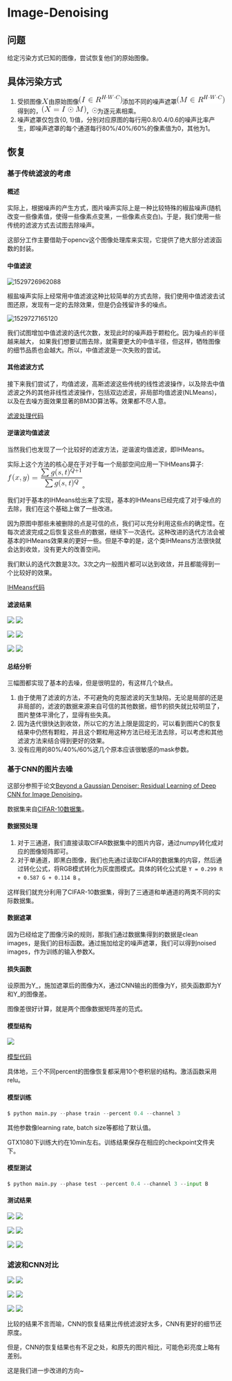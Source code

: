 # Image-Denoising
## 问题

给定污染方式已知的图像，尝试恢复他们的原始图像。

## 具体污染方式

1. 受损图像![](./images/E1.png)由原始图像![](./images/E2.png)添加不同的噪声遮罩![](./images/E3.png)得到的，![](./images/E4.png)，![](./images/E5.png)为逐元素相乘。
2. 噪声遮罩仅包含{0, 1}值，分别对应原图的每行用0.8/0.4/0.6的噪声比率产生，即噪声遮罩的每个通道每行80%/40%/60%的像素值为0，其他为1。

## 恢复

### 基于传统滤波的考虑

#### 概述

实际上，根据噪声的产生方式，图片噪声实际上是一种比较特殊的椒盐噪声(随机改变一些像素值，使得一些像素点变黑，一些像素点变白)。于是，我们使用一些传统的滤波方式去试图去除噪声。

这部分工作主要借助于opencv这个图像处理库来实现，它提供了绝大部分滤波函数的封装。

#### 中值滤波

![1529726962088](C:\Users\c\Desktop\Image-Denoising\images\1.png)

椒盐噪声实际上经常用中值滤波这种比较简单的方式去除，我们使用中值滤波去试图还原，发现有一定的去除效果，但是仍会残留许多的噪点。

![1529727165120](C:\Users\c\Desktop\Image-Denoising\images\2.png)

我们试图增加中值滤波的迭代次数，发现此时的噪声趋于颗粒化。因为噪点的半径越来越大， 如果我们想要试图去除，就需要更大的中值半径，但这样，牺牲图像的细节品质也会越大。所以，中值滤波是一次失败的尝试。

#### 其他滤波方式

接下来我们尝试了，均值滤波，高斯滤波这些传统的线性滤波操作，以及除去中值滤波之外的其他非线性滤波操作，包括双边滤波，非局部均值滤波(NLMeans)，以及在去噪方面效果显著的BM3D算法等。效果都不尽人意。

[滤波处理代码](./filter/filter.ipynb)

#### 逆谐波均值滤波

当然我们也发现了一个比较好的滤波方法，逆谐波均值滤波，即IHMeans。

实际上这个方法的核心是在于对于每一个局部空间应用一下IHMeans算子: ![](./images/E6.png)。

我们对于基本的IHMeans给出来了实现，基本的IHMeans已经完成了对于噪点的去除，我们在这个基础上做了一些改进。

因为原图中那些未被删除的点是可信的点，我们可以充分利用这些点的确定性。在每次滤波完成之后恢复这些点的数据，继续下一次迭代。这种改进的迭代方法会被基本的IHMeans效果来的更好一些。但是不幸的是，这个类IHMeans方法很快就会达到收敛，没有更大的改善空间。

我们默认的迭代次数是3次。3次之内一般图片都可以达到收敛，并且都能得到一个比较好的效果。

[IHMeans代码](./filter/IHMeans.py)

#### 滤波结果

![](C:/Users/c/Desktop/AI2/filter/image/A.png) ![](C:/Users/c/Desktop/AI2/filter/resultA.png)

![](C:/Users/c/Desktop/AI2/filter/image/B.png) ![](C:/Users/c/Desktop/AI2/filter/resultB.png)

![](C:/Users/c/Desktop/AI2/filter/image/C.png) ![](C:/Users/c/Desktop/AI2/filter/resultC.png)

#### 总结分析

三幅图都实现了基本的去噪，但是很明显的，有这样几个缺点。

1. 由于使用了滤波的方法，不可避免的克服滤波的天生缺陷，无论是局部的还是非局部的，滤波的数据来源来自可信的其他数据，细节的损失就比较明显了，图片整体平滑化了，显得有些失真。
2. 因为迭代很快达到收敛，所以它的方法上限是固定的，可以看到图片C的恢复结果中仍然有颗粒，并且这个颗粒用这种方法已经无法去除，可以考虑和其他滤波方法来结合得到更好的效果。
3. 没有应用的80%/40%/60%这几个原本应该很敏感的mask参数。

### 基于CNN的图片去噪

这部分参照于论文[Beyond a Gaussian Denoiser: Residual Learning of Deep CNN for Image Denoising](http://www4.comp.polyu.edu.hk/~cslzhang/paper/DnCNN.pdf)。

数据集来自[CIFAR-10数据集](http://www.cs.toronto.edu/~kriz/cifar.html )。

#### 数据预处理

1. 对于三通道，我们直接读取CIFAR数据集中的图片内容，通过numpy转化成对应的图像矩阵即可。
2. 对于单通道，即黑白图像，我们也先通过读取CIFAR的数据集的内容，然后通过转化公式，将RGB模式转化为灰度图模式。具体的转化公式是 `Y = 0.299 R + 0.587 G + 0.114 B` 。

这样我们就充分利用了CIFAR-10数据集，得到了三通道和单通道的两类不同的实际数据集。

#### 数据遮罩

因为已经给定了图像污染的规则，那我们通过数据集得到的数据是clean images，是我们的目标函数。通过施加给定的噪声遮罩，我们可以得到noised images，作为训练的输入参数X。

#### 损失函数

设原图为Y\_，施加遮罩后的图像为X，通过CNN输出的图像为Y，损失函数即为Y和Y\_的图像差。

图像差很好计算，就是两个图像数据矩阵差的范式。

#### 模型结构

![](C:/Users/c/Desktop/AI2/images/4.png)  

[模型代码](./cnn/model.py)

具体地，三个不同percent的图像恢复都采用10个卷积层的结构。激活函数采用relu。

#### 模型训练

```python
$ python main.py --phase train --percent 0.4 --channel 3
```

其他参数像learning rate, batch size等都给了默认值。

GTX1080下训练大约在10min左右。训练结果保存在相应的checkpoint文件夹下。

#### 模型测试

```python
$ python main.py --phase test --percent 0.4 --channel 3 --input B
```

#### 测试结果

![](C:/Users/c/Desktop/AI2/cnn/data/test/A.png) ![](C:/Users/c/Desktop/AI2/cnn/resultA.png)

![](C:/Users/c/Desktop/AI2/cnn/data/test/B.png) ![](C:/Users/c/Desktop/AI2/cnn/resultB.png)

![](C:/Users/c/Desktop/AI2/cnn/data/test/C.png) ![](C:/Users/c/Desktop/AI2/cnn/resultC.png)

### 滤波和CNN对比

![](C:/Users/c/Desktop/AI2/filter/resultA.png) ![](C:/Users/c/Desktop/AI2/cnn/resultA.png)

![](C:/Users/c/Desktop/AI2/filter/resultB.png) ![](C:/Users/c/Desktop/AI2/cnn/resultB.png)

![](C:/Users/c/Desktop/AI2/filter/resultC.png) ![](C:/Users/c/Desktop/AI2/cnn/resultC.png)

比较的结果不言而喻，CNN的恢复结果比传统滤波好太多，CNN有更好的细节还原度。

但是，CNN的恢复结果也有不足之处，和原先的图片相比，可能色彩亮度上略有差别。

这是我们进一步改进的方向~

